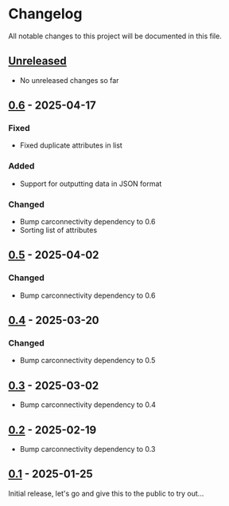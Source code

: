 # Changelog

All notable changes to this project will be documented in this file.

## [Unreleased]
- No unreleased changes so far

## [0.6] - 2025-04-17
### Fixed
- Fixed duplicate attributes in list

### Added
- Support for outputting data in JSON format

### Changed
- Bump carconnectivity dependency to 0.6
- Sorting list of attributes

## [0.5] - 2025-04-02
### Changed
- Bump carconnectivity dependency to 0.6

## [0.4] - 2025-03-20
### Changed
- Bump carconnectivity dependency to 0.5

## [0.3] - 2025-03-02
- Bump carconnectivity dependency to 0.4

## [0.2] - 2025-02-19
- Bump carconnectivity dependency to 0.3

## [0.1] - 2025-01-25
Initial release, let's go and give this to the public to try out...

[unreleased]: https://github.com/tillsteinbach/CarConnectivity-cli/compare/v0.6...HEAD
[0.6]: https://github.com/tillsteinbach/CarConnectivity-cli/releases/tag/v0.6
[0.5]: https://github.com/tillsteinbach/CarConnectivity-cli/releases/tag/v0.5
[0.4]: https://github.com/tillsteinbach/CarConnectivity-cli/releases/tag/v0.4
[0.3]: https://github.com/tillsteinbach/CarConnectivity-cli/releases/tag/v0.3
[0.2]: https://github.com/tillsteinbach/CarConnectivity-cli/releases/tag/v0.2
[0.1]: https://github.com/tillsteinbach/CarConnectivity-cli/releases/tag/v0.1

